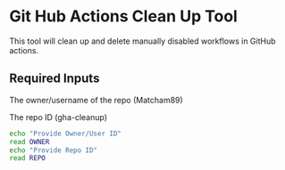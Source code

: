 # Git Hub Actions Clean Up Tool

This tool will clean up and delete manually disabled workflows in GitHub actions.


## Required Inputs

The owner/username of the repo (Matcham89)

The repo ID (gha-cleanup)

```bash
echo "Provide Owner/User ID"
read OWNER
echo "Provide Repo ID"
read REPO
```